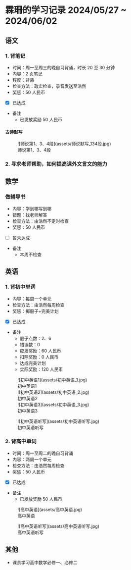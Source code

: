# 霖珊的学习记录 2024/05/27 ~ 2024/06/02

## 语文

### 1. 背笔记

- 时间：周一至周三的晚自习背诵，时长 20 至 30 分钟
- 内容：2 页笔记
- 程度：背熟
- 检查方法：政宏检查，录音发送至浩然
- 奖惩：50 人民币
- [x] 已达成
- 备注
    - 已发放奖励 50 人民币

#### 古诗默写

<figure markdown>
  ![师说第1、3、4段](assets/师说默写_134段.jpg)
  <figcaption><div class=normal_font>师说第1、3、4段<div></figcaption>
</figure>

### 2. 寻求老师帮助，如何提高课外文言文的能力

## 数学

### 做辅导书

- 内容：学到哪写到哪
- 错题：找老师解答
- 检查方法：由浩然不定时检查
- 奖惩：50 人民币
- [ ] 暂未达成
- 备注
    - 本周不检查

## 英语

### 1. 背初中单词

- 内容：每周一个单元
- 检查方法：由浩然每周检查
- 奖惩：掷骰子+完美计划
- [x] 已达成
- 备注
    - 骰子点数：2、6
    - 错误数：0
    - 应发奖励：60 人民币
    - 扣除奖励：0 人民币
    - 达成完美计划
    - 实际奖励：120 人民币

<figure markdown>
  ![初中英语1](assets/初中英语_1.jpg)
  <figcaption><div class=normal_font>初中英语1<div></figcaption>
  ![初中英语2](assets/初中英语_2.jpg)
  <figcaption><div class=normal_font>初中英语2<div></figcaption>
  ![初中英语3](assets/初中英语_3.jpg)
  <figcaption><div class=normal_font>初中英语3<div></figcaption>
</figure>

<figure markdown>
  ![初中英语听写](assets/初中英语听写.jpg)
  <figcaption><div class=normal_font>初中英语听写<div></figcaption>
</figure>

### 2. 背高中单词

- 时间：周一至周二的晚自习背诵
- 内容：两周一个单元
- 检查方法：由浩然每周检查
- 奖惩：50 人民币
- [x] 已达成
- 备注
    - 已发放奖励 50 人民币

<figure markdown>
  ![高中英语](assets/高中英语.jpg)
  <figcaption><div class=normal_font>高中英语<div></figcaption>
</figure>

<figure markdown>
  ![高中英语听写](assets/高中英语听写.jpg)
  <figcaption><div class=normal_font>高中英语听写<div></figcaption>
</figure>

## 其他

- 课余学习高中数学必修一、必修二

<style>
    .normal_font {
        font-style: normal;
    }
</style>
